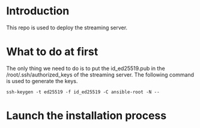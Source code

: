 # Introduction
This repo is used to deploy the streaming server.

# What to do at first
The only thing we need to do is to put the id_ed25519.pub in the /root/.ssh/authorized_keys of the streaming server.
The following command is used to generate the keys.

`ssh-keygen -t ed25519 -f id_ed25519 -C ansible-root -N --`

# Launch the installation process

